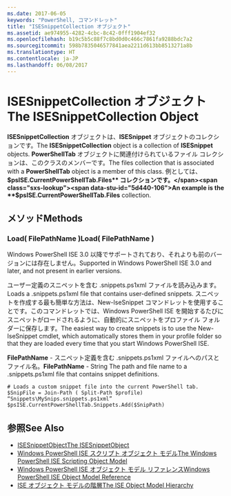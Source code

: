 ```yaml
---
ms.date: 2017-06-05
keywords: "PowerShell, コマンドレット"
title: "ISESnippetCollection オブジェクト"
ms.assetid: ae974955-4282-4cbc-8c42-0fff1904ef32
ms.openlocfilehash: b19c5b5c88f7c8bd0d0c466c7861fa9288bdc7a2
ms.sourcegitcommit: 598b7835046577841aea2211d613bb8513271a8b
ms.translationtype: HT
ms.contentlocale: ja-JP
ms.lasthandoff: 06/08/2017
---
```

# <a name="the-isesnippetcollection-object"></a><span data-ttu-id="5d440-103">ISESnippetCollection オブジェクト</span><span class="sxs-lookup"><span data-stu-id="5d440-103">The ISESnippetCollection Object</span></span>
  <span data-ttu-id="5d440-104">**ISESnippetCollection** オブジェクトは、**ISESnippet** オブジェクトのコレクションです。</span><span class="sxs-lookup"><span data-stu-id="5d440-104">The **ISESnippetCollection** object is a collection of **ISESnippet** objects.</span></span> <span data-ttu-id="5d440-105">**PowerShellTab** オブジェクトに関連付けられているファイル コレクションは、このクラスのメンバーです。</span><span class="sxs-lookup"><span data-stu-id="5d440-105">The files collection that is associated with a **PowerShellTab** object is a member of this class.</span></span> <span data-ttu-id="5d440-106">例としては、**$psISE.CurrentPowerShellTab.Files** コレクションです。</span><span class="sxs-lookup"><span data-stu-id="5d440-106">An example is the **$psISE.CurrentPowerShellTab.Files** collection.</span></span>

## <a name="methods"></a><span data-ttu-id="5d440-107">メソッド</span><span class="sxs-lookup"><span data-stu-id="5d440-107">Methods</span></span>

### <a name="load-filepathname-"></a><span data-ttu-id="5d440-108">Load\( FilePathName \)</span><span class="sxs-lookup"><span data-stu-id="5d440-108">Load\( FilePathName \)</span></span>
  <span data-ttu-id="5d440-109">Windows PowerShell ISE 3.0 以降でサポートされており、それよりも前のバージョンには存在しません。</span><span class="sxs-lookup"><span data-stu-id="5d440-109">Supported in Windows PowerShell ISE 3.0 and later, and not present in earlier versions.</span></span> 

 <span data-ttu-id="5d440-110">ユーザー定義のスニペットを含む .snippets.ps1xml ファイルを読み込みます。</span><span class="sxs-lookup"><span data-stu-id="5d440-110">Loads a .snippets.ps1xml file that contains user-defined snippets.</span></span> <span data-ttu-id="5d440-111">スニペットを作成する最も簡単な方法は、New-IseSnippet コマンドレットを使用することです。このコマンドレットでは、Windows PowerShell ISE を開始するたびにスニペットがロードされるように、自動的にスニペットをプロファイル フォルダーに保存します。</span><span class="sxs-lookup"><span data-stu-id="5d440-111">The easiest way to create snippets is to use the New-IseSnippet cmdlet, which automatically stores them in your profile folder so that they are loaded every time that you start Windows PowerShell ISE.</span></span>

 <span data-ttu-id="5d440-112">**FilePathName** - スニペット定義を含む .snippets.ps1xml ファイルへのパスとファイル名。</span><span class="sxs-lookup"><span data-stu-id="5d440-112">**FilePathName** - String The path and file name to a .snippets.ps1xml file that contains snippet definitions.</span></span>

```
# Loads a custom snippet file into the current PowerShell tab.
$SnipFile = Join-Path ( Split-Path $profile) “Snippets\MySnips.snippets.ps1xml” $psISE.CurrentPowerShellTab.Snippets.Add($SnipPath)

```

## <a name="see-also"></a><span data-ttu-id="5d440-113">参照</span><span class="sxs-lookup"><span data-stu-id="5d440-113">See Also</span></span>
- [<span data-ttu-id="5d440-114">ISESnippetObject</span><span class="sxs-lookup"><span data-stu-id="5d440-114">The ISESnippetObject</span></span>](The-ISESnippetObject.md) 
- [<span data-ttu-id="5d440-115">Windows PowerShell ISE スクリプト オブジェクト モデル</span><span class="sxs-lookup"><span data-stu-id="5d440-115">The Windows PowerShell ISE Scripting Object Model</span></span>](The-Windows-PowerShell-ISE-Scripting-Object-Model.md) 
- [<span data-ttu-id="5d440-116">Windows PowerShell ISE オブジェクト モデル リファレンス</span><span class="sxs-lookup"><span data-stu-id="5d440-116">Windows PowerShell ISE Object Model Reference</span></span>](Windows-PowerShell-ISE-Object-Model-Reference.md) 
- [<span data-ttu-id="5d440-117">ISE オブジェクト モデルの階層</span><span class="sxs-lookup"><span data-stu-id="5d440-117">The ISE Object Model Hierarchy</span></span>](The-ISE-Object-Model-Hierarchy.md)

  
